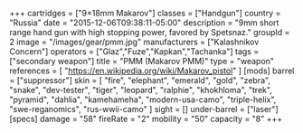 +++
cartridges = ["9×18mm Makarov"]
classes = ["Handgun"]
country = "Russia"
date = "2015-12-06T09:38:11-05:00"
description = "9mm short range hand gun with high stopping power, favored by Spetsnaz."
groupId = 2
image = "/images/gear/pmm.jpg"
manufacturers = ["Kalashnikov Concern"]
operators = ["Glaz","Fuze","Kapkan","Tachanka"]
tags = ["secondary weapon"]
title = "PMM (Makarov PMM)"
type = "weapon"
references = [
  "https://en.wikipedia.org/wiki/Makarov_pistol"
]
[mods]
  barrel = ["suppressor"]
  skin = [
    "fire",
    "elephant",
    "emerald",
    "gold",
    "zebra",
    "snake",
    "dev-tester",
    "tiger",
    "leopard",
    "ralphie",
    "khokhloma",
    "trek",
    "pyramid",
    "dahlia",
    "kamehameha",
    "modern-usa-camo",
    "triple-helix",
    "swe-reganomics",
    "rus-wwii-camo"
  ]
  sight = []
  under-barrel = ["laser"]
[specs]
  damage = "58"
  fireRate = "2"
  mobility = "50"
  capacity = "8"
+++
